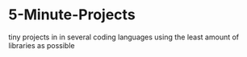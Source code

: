 # 5-Minute-Projects
tiny projects in in several coding languages using the least amount of libraries as possible
